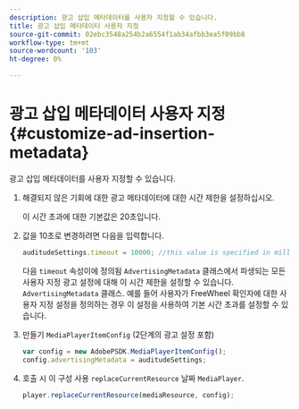 ```yaml
---
description: 광고 삽입 메타데이터를 사용자 지정할 수 있습니다.
title: 광고 삽입 메타데이터 사용자 지정
source-git-commit: 02ebc3548a254b2a6554f1ab34afbb3ea5f09bb8
workflow-type: tm+mt
source-wordcount: '103'
ht-degree: 0%

---
```


# 광고 삽입 메타데이터 사용자 지정{#customize-ad-insertion-metadata}

광고 삽입 메타데이터를 사용자 지정할 수 있습니다.

1. 해결되지 않은 기회에 대한 광고 메타데이터에 대한 시간 제한을 설정하십시오.

   이 시간 초과에 대한 기본값은 20초입니다.
1. 값을 10초로 변경하려면 다음을 입력합니다.

   ```js
   auditudeSettings.timeout = 10000; //this value is specified in milliseconds
   ```

   다음 `timeout` 속성이에 정의됨 `AdvertisingMetadata` 클래스에서 파생되는 모든 사용자 지정 광고 설정에 대해 이 시간 제한을 설정할 수 있습니다. `AdvertisingMetadata` 클래스. 예를 들어 사용자가 FreeWheel 확인자에 대한 사용자 지정 설정을 정의하는 경우 이 설정을 사용하여 기본 시간 초과를 설정할 수 있습니다.

1. 만들기 `MediaPlayerItemConfig` (2단계의 광고 설정 포함)

   ```js
   var config = new AdobePSDK.MediaPlayerItemConfig(); 
   config.advertisingMetadata = auditudeSettings;
   ```

1. 호출 시 이 구성 사용 `replaceCurrentResource` 날짜 `MediaPlayer`.

   ```js
   player.replaceCurrentResource(mediaResource, config);
   ```
